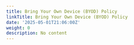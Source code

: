 ```yaml
---
title: Bring Your Own Device (BYOD) Policy
linkTitle: Bring Your Own Device (BYOD) Policy
date: '2025-05-01T21:06:00Z'
weight: 0
description: No content
---
```



